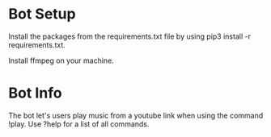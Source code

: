 # Bot Setup
Install the packages from the requirements.txt file by using pip3 install -r requirements.txt.

Install ffmpeg on your machine. 

# Bot Info
The bot let's users play music from a youtube link when using the command !play. Use ?help for a list of all commands.
